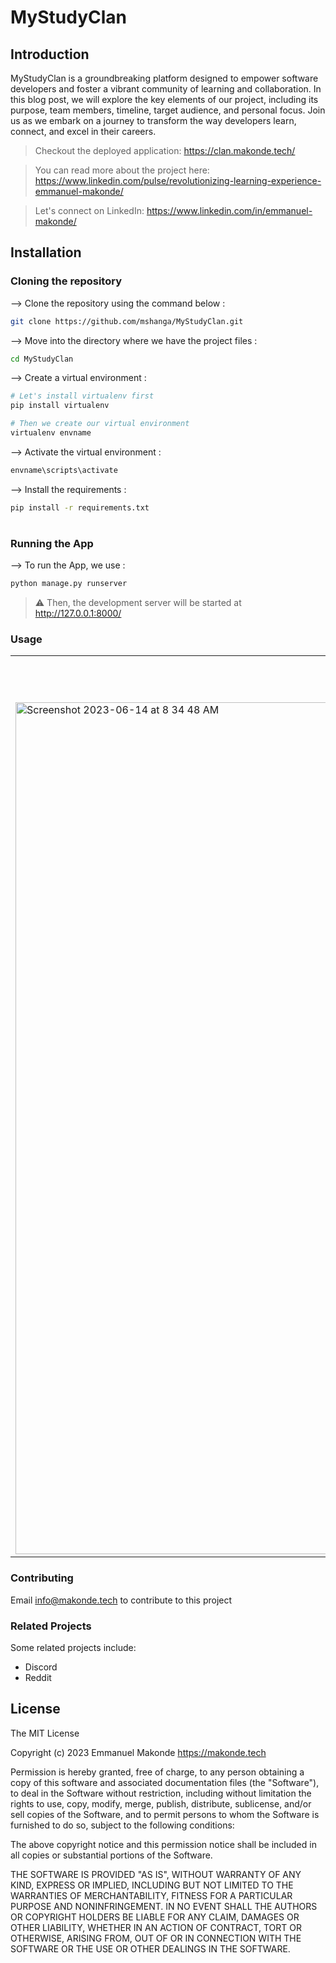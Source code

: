 # MyStudyClan
</div>

## Introduction

MyStudyClan is a groundbreaking platform designed to empower software developers and foster a vibrant community of learning and collaboration. In this blog post, we will explore the key elements of our project, including its purpose, team members, timeline, target audience, and personal focus. Join us as we embark on a journey to transform the way developers learn, connect, and excel in their careers.

> Checkout the deployed application: https://clan.makonde.tech/

> You can read more about the project here: https://www.linkedin.com/pulse/revolutionizing-learning-experience-emmanuel-makonde/

> Let's connect on LinkedIn: https://www.linkedin.com/in/emmanuel-makonde/


## Installation

### Cloning the repository

--> Clone the repository using the command below :
```bash
git clone https://github.com/mshanga/MyStudyClan.git

```

--> Move into the directory where we have the project files : 
```bash
cd MyStudyClan

```

--> Create a virtual environment :
```bash
# Let's install virtualenv first
pip install virtualenv

# Then we create our virtual environment
virtualenv envname

```

--> Activate the virtual environment :
```bash
envname\scripts\activate

```

--> Install the requirements :
```bash
pip install -r requirements.txt

```

#

### Running the App

--> To run the App, we use :
```bash
python manage.py runserver

```

> ⚠ Then, the development server will be started at http://127.0.0.1:8000/


### Usage

<table width="100%"> 
<tr>
<td width="50%">      
&nbsp; 
<br>
<p align="center">
  Feed Home
</p>
<img width="1363" alt="Screenshot 2023-06-14 at 8 34 48 AM" src="https://github.com/mshanga/MyStudyClan/assets/41159327/4d2efe7a-6a60-45d5-a7e1-9dadbd1c8802">
</td> 
<td width="50%">
<br>
<p align="center">
  Room Conversation Preview
</p>
<img width="1363" alt="Screenshot 2023-06-14 at 8 17 43 AM" src="https://github.com/mshanga/MyStudyClan/assets/41159327/c9be370e-6473-46df-9a31-1ca7b66f2be8"> 
</td>
</table>


### Contributing

Email info@makonde.tech to contribute to this project

### Related Projects

Some related projects include:

- Discord
- Reddit


## License

The MIT License

Copyright (c) 2023 Emmanuel Makonde https://makonde.tech

Permission is hereby granted, free of charge, to any person obtaining a copy
of this software and associated documentation files (the "Software"), to deal
in the Software without restriction, including without limitation the rights
to use, copy, modify, merge, publish, distribute, sublicense, and/or sell
copies of the Software, and to permit persons to whom the Software is
furnished to do so, subject to the following conditions:

The above copyright notice and this permission notice shall be included in
all copies or substantial portions of the Software.

THE SOFTWARE IS PROVIDED "AS IS", WITHOUT WARRANTY OF ANY KIND, EXPRESS OR
IMPLIED, INCLUDING BUT NOT LIMITED TO THE WARRANTIES OF MERCHANTABILITY,
FITNESS FOR A PARTICULAR PURPOSE AND NONINFRINGEMENT. IN NO EVENT SHALL THE
AUTHORS OR COPYRIGHT HOLDERS BE LIABLE FOR ANY CLAIM, DAMAGES OR OTHER
LIABILITY, WHETHER IN AN ACTION OF CONTRACT, TORT OR OTHERWISE, ARISING FROM,
OUT OF OR IN CONNECTION WITH THE SOFTWARE OR THE USE OR OTHER DEALINGS IN
THE SOFTWARE.
